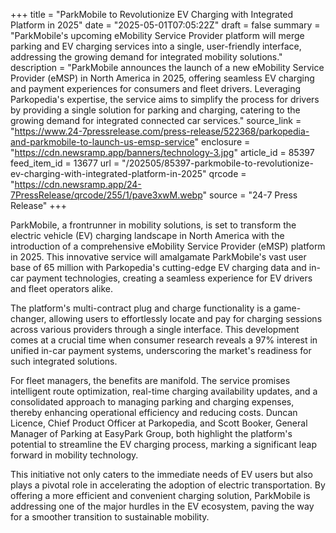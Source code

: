 +++
title = "ParkMobile to Revolutionize EV Charging with Integrated Platform in 2025"
date = "2025-05-01T07:05:22Z"
draft = false
summary = "ParkMobile's upcoming eMobility Service Provider platform will merge parking and EV charging services into a single, user-friendly interface, addressing the growing demand for integrated mobility solutions."
description = "ParkMobile announces the launch of a new eMobility Service Provider (eMSP) in North America in 2025, offering seamless EV charging and payment experiences for consumers and fleet drivers. Leveraging Parkopedia's expertise, the service aims to simplify the process for drivers by providing a single solution for parking and charging, catering to the growing demand for integrated connected car services."
source_link = "https://www.24-7pressrelease.com/press-release/522368/parkopedia-and-parkmobile-to-launch-us-emsp-service"
enclosure = "https://cdn.newsramp.app/banners/technology-3.jpg"
article_id = 85397
feed_item_id = 13677
url = "/202505/85397-parkmobile-to-revolutionize-ev-charging-with-integrated-platform-in-2025"
qrcode = "https://cdn.newsramp.app/24-7PressRelease/qrcode/255/1/pave3xwM.webp"
source = "24-7 Press Release"
+++

<p>ParkMobile, a frontrunner in mobility solutions, is set to transform the electric vehicle (EV) charging landscape in North America with the introduction of a comprehensive eMobility Service Provider (eMSP) platform in 2025. This innovative service will amalgamate ParkMobile's vast user base of 65 million with Parkopedia's cutting-edge EV charging data and in-car payment technologies, creating a seamless experience for EV drivers and fleet operators alike.</p><p>The platform's multi-contract plug and charge functionality is a game-changer, allowing users to effortlessly locate and pay for charging sessions across various providers through a single interface. This development comes at a crucial time when consumer research reveals a 97% interest in unified in-car payment systems, underscoring the market's readiness for such integrated solutions.</p><p>For fleet managers, the benefits are manifold. The service promises intelligent route optimization, real-time charging availability updates, and a consolidated approach to managing parking and charging expenses, thereby enhancing operational efficiency and reducing costs. Duncan Licence, Chief Product Officer at Parkopedia, and Scott Booker, General Manager of Parking at EasyPark Group, both highlight the platform's potential to streamline the EV charging process, marking a significant leap forward in mobility technology.</p><p>This initiative not only caters to the immediate needs of EV users but also plays a pivotal role in accelerating the adoption of electric transportation. By offering a more efficient and convenient charging solution, ParkMobile is addressing one of the major hurdles in the EV ecosystem, paving the way for a smoother transition to sustainable mobility.</p>